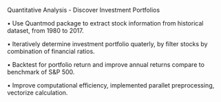 Quantitative Analysis - Discover Investment Portfolios

• Use Quantmod package to extract stock information from historical dataset, from 1980 to 2017.

• Iteratively determine investment portfolio quaterly, by filter stocks by combination of financial ratios. 

• Backtest for portfolio return and improve annual returns compare to benchmark of S&P 500.

• Improve computational efficiency, implemented parallet preprocessing, vectorize calculation.
